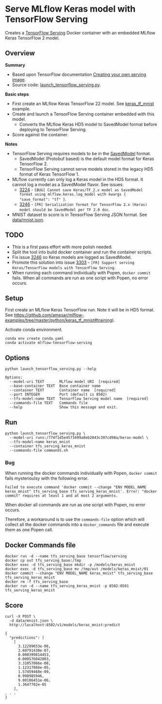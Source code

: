 # Serve MLflow Keras model with TensorFlow Serving

Creates a [TensorFlow Serving](https://www.tensorflow.org/tfx/guide/serving) Docker container with an embedded MLflow Keras TensorFlow 2 model.

## Overview

**Summary**
* Based upon TensorFlow documentation [Creating your own serving image](https://www.tensorflow.org/tfx/serving/docker#creating_your_own_serving_image).
* Source code: [launch_tensorflow_serving.py](launch_tensorflow_serving.py).

**Basic steps**
* First create an MLflow Keras TensorFlow 22  model. See [keras_tf_mnist](https://github.com/amesar/mlflow-examples/tree/master/python/keras_tf_mnist#training) example.
* Create and launch a TensorFlow Serving container embedded with this model.
  * Converts the MLflow Keras HD5 model to SavedModel format before deploying to TensorFlow Serving.
* Score against the container.

**Notes**
* TensorFlow Serving requires models to be in the [SavedModel](https://www.tensorflow.org/guide/saved_model) format.
  * SavedModel (Protobuf based) is the default model format for Keras TensorFlow 2.
  * TensorFlow Serving cannot serve models stored in the legacy HD5 format of Keras TensorFlow 1.
* MLflow currently can only log a Keras model in the HD5 format. It cannot log a model as a SavedModel flavor. See issues:
  * [3224](https://github.com/mlflow/mlflow/issues/3224) - `[BUG] Cannot save Keras/TF_2.x model as SavedModel format using mlflow.keras.log_model with kwargs { "save_format": "tf" }`.
  * [3246](https://github.com/mlflow/mlflow/issues/3246) - `[FR] Serialization format for TensorFlow 2.x (Keras) model should be SavedModel per TF 2.0 doc`.
* MNIST dataset to score is in TensorFlow Serving JSON format. See [data/mnist.json](data/mnist.json).



## TODO

* This is a first pass effort with more polish needed.
* Split the tool into build docker container and run the container scripts.
* Fix issue [3246](https://github.com/mlflow/mlflow/issues/3246) so Keras models are logged as SavedModel.
* Promote this solution into issue [3303](https://github.com/mlflow/mlflow/issues/3303) - `[FR] Support serving Keras/TensorFlow models with TensorFlow Serving`.
* When running each command individually with Popen, `docker commit` fails. When all commands are run as one script with Popen, no error occurs.

## Setup

First create an MLflow Keras TensorFlow run. Note it will be in HD5 format.
See https://github.com/amesar/mlflow-examples/tree/master/python/keras_tf_mnist#training).

Activate conda environment.
```
conda env create conda.yaml
conda activate mlflow-tensorflow-serving
```


## Options

```
python launch_tensorflow_serving.py --help
```

```
Options:
  --model-uri TEXT       MLflow model URI  [required]
  --base-container TEXT  Base container name
  --container TEXT       Container name  [required]
  --port INTEGER         Port (default is 8502)
  --tfs-model-name TEXT  TensorFlow Serving model name  [required]
  --commands-file TEXT   Commands file
  --help                 Show this message and exit.
```

## Run
```
python launch_tensorflow_serving.py \
  --model-uri runs:/774f1d5e4573499a8eb2043c397cd98a/keras-model \
  --tfs-model-name keras_mnist
  --container tfs_serving_keras_mnist
  --commands-file commands.sh
```

### Bug

When running the docker commands individually with Popen, `docker commit` fails mysterioulsy with the following error.

```
Failed to execute command 'docker commit --change "ENV MODEL_NAME keras_mnist" tfs_serving_base tfs_serving_keras_mnist'. Error: "docker commit" requires at least 1 and at most 2 arguments.
```

When docker all commands are run as one script with Popen, no error occurs.

Therefore, a workaround is to use the `commands-file` option which will collect all the docker commands into a `docker_commands` file and execute them as one Popen call.


## Docker Commands file
```
docker run -d --name tfs_serving_base tensorflow/serving
docker cp out tfs_serving_base:/tmp
docker exec -d tfs_serving_base mkdir -p /models/keras_mnist
docker exec -d tfs_serving_base mv /tmp/out /models/keras_mnist/01
docker commit --change "ENV MODEL_NAME keras_mnist" tfs_serving_base tfs_serving_keras_mnist
docker rm -f tfs_serving_base
docker run -d --name tfs_serving_keras_mnist -p 8502:8501 tfs_serving_keras_mnist
```

## Score
```
curl -X POST \
  -d data/mnist.json \
  http://localhost:8502/v1/models/keras_mnist:predict
```
```
{
  "predictions": [
    [
      3.12299653e-06,
      2.60791438e-07,
      0.000399814453,
      0.000576042803,
      3.31057066e-08,
      1.12317866e-05,
      1.57459468e-09,
      0.998985946,
      9.80186451e-06,
      1.3647702e-05
    ],
. . .
}
```
